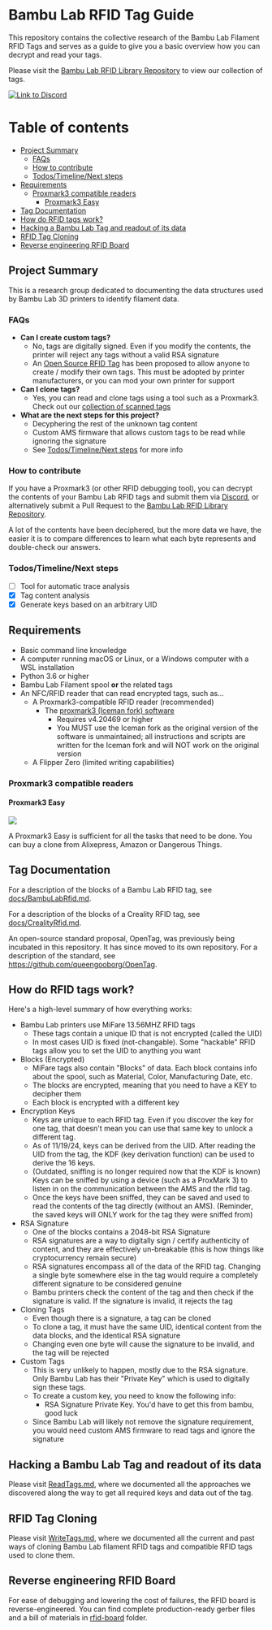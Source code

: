 # Bambu Lab RFID Tag Guide

This repository contains the collective research of the Bambu Lab Filament RFID Tags and serves as a guide to give you a basic overview how you can decrypt and read your tags.

Please visit the [Bambu Lab RFID Library Repository](https://github.com/queengooborg/Bambu-Lab-RFID-Library) to view our collection of tags.

[![Link to Discord](https://img.shields.io/badge/Discord-join_now-blue?style=flat-square&logo=discord&logoColor=white&label=Discord&color=blue)](https://discord.gg/zVfCVubwr7)

# Table of contents

<!-- prettier-ignore-start -->

<!--ts-->
   * [Project Summary](#project-summary)
      * [FAQs](#faqs)
      * [How to contribute](#how-to-contribute)
      * [Todos/Timeline/Next steps](#todostimelinenext-steps)
   * [Requirements](#requirements)
      * [Proxmark3 compatible readers](#proxmark3-compatible-readers)
         * [Proxmark3 Easy](#proxmark3-easy)
   * [Tag Documentation](#tag-documentation)
   * [How do RFID tags work?](#how-do-rfid-tags-work)
   * [Hacking a Bambu Lab Tag and readout of its data](#hacking-a-bambu-lab-tag-and-readout-of-its-data)
   * [RFID Tag Cloning](#rfid-tag-cloning)
   * [Reverse engineering RFID Board](#reverse-engineering-rfid-board)
<!--te-->

<!-- prettier-ignore-end -->

## Project Summary

This is a research group dedicated to documenting the data structures used by Bambu Lab 3D printers to identify filament data.

### FAQs

- **Can I create custom tags?**
  - No, tags are digitally signed. Even if you modify the contents, the printer will reject any tags without a valid RSA signature
  - An [Open Source RFID Tag](OpenSourceRfid.md) has been proposed to allow anyone to create / modify their own tags. This must be adopted by printer manufacturers, or you can mod your own printer for support
- **Can I clone tags?**
  - Yes, you can read and clone tags using a tool such as a Proxmark3. Check out our [collection of scanned tags](https://github.com/queengooborg/Bambu-Lab-RFID-Library)
- **What are the next steps for this project?**
  - Decyphering the rest of the unknown tag content
  - Custom AMS firmware that allows custom tags to be read while ignoring the signature
  - See [Todos/Timeline/Next steps](#todostimelinenext-steps) for more info

### How to contribute

If you have a Proxmark3 (or other RFID debugging tool), you can decrypt the contents of your Bambu Lab RFID tags and submit them via [Discord](https://discord.gg/zVfCVubwr7), or alternatively submit a Pull Request to the [Bambu Lab RFID Library Repository](https://github.com/queengooborg/Bambu-Lab-RFID-Library).

A lot of the contents have been deciphered, but the more data we have, the easier it is to compare differences to learn what each byte represents and double-check our answers.

### Todos/Timeline/Next steps

- [ ] Tool for automatic trace analysis
- [x] Tag content analysis
- [x] Generate keys based on an arbitrary UID

## Requirements

- Basic command line knowledge
- A computer running macOS or Linux, or a Windows computer with a WSL installation
- Python 3.6 or higher
- Bambu Lab Filament spool **or** the related tags
- An NFC/RFID reader that can read encrypted tags, such as...
  - A Proxmark3-compatible RFID reader (recommended)
    - The [proxmark3 (Iceman fork) software](https://github.com/RfidResearchGroup/proxmark3)
      - Requires v4.20469 or higher
      - You MUST use the Iceman fork as the original version of the software is unmaintained; all instructions and scripts are written for the Iceman fork and will NOT work on the original version
  - A Flipper Zero (limited writing capabilities)

### Proxmark3 compatible readers

#### Proxmark3 Easy

![](images/Proxmark3_easy.png)

A Proxmark3 Easy is sufficient for all the tasks that need to be done. You can buy a clone from Alixepress, Amazon or Dangerous Things.

## Tag Documentation

For a description of the blocks of a Bambu Lab RFID tag, see [docs/BambuLabRfid.md](./docs/BambuLabRfid.md).

For a description of the blocks of a Creality RFID tag, see [docs/CrealityRfid.md](./docs/CrealityRfid.md).

An open-source standard proposal, OpenTag, was previously being incubated in this repository. It has since moved to its own repository. For a description of the standard, see https://github.com/queengooborg/OpenTag.

## How do RFID tags work?

Here's a high-level summary of how everything works:

- Bambu Lab printers use MiFare 13.56MHZ RFID tags
  - These tags contain a unique ID that is not encrypted (called the UID)
  - In most cases UID is fixed (not-changable). Some "hackable" RFID tags allow you to set the UID to anything you want
- Blocks (Encrypted)
  - MiFare tags also contain "Blocks" of data. Each block contains info about the spool, such as Material, Color, Manufacturing Date, etc.
  - The blocks are encrypted, meaning that you need to have a KEY to decipher them
  - Each block is encrypted with a different key
- Encryption Keys
  - Keys are unique to each RFID tag. Even if you discover the key for one tag, that doesn't mean you can use that same key to unlock a different tag.
  - As of 11/19/24, keys can be derived from the UID. After reading the UID from the tag, the KDF (key derivation function) can be used to derive the 16 keys.
  - (Outdated, sniffing is no longer required now that the KDF is known) Keys can be sniffed by using a device (such as a ProxMark 3) to listen in on the communication between the AMS and the rfid tag.
  - Once the keys have been sniffed, they can be saved and used to read the contents of the tag directly (without an AMS). (Reminder, the saved keys will ONLY work for the tag they were sniffed from)
- RSA Signature
  - One of the blocks contains a 2048-bit RSA Signature
  - RSA signatures are a way to digitally sign / certify authenticity of content, and they are effectively un-breakable (this is how things like cryptocurrency remain secure)
  - RSA signatures encompass all of the data of the RFID tag. Changing a single byte somewhere else in the tag would require a completely different signature to be considered genuine
  - Bambu printers check the content of the tag and then check if the signature is valid. If the signature is invalid, it rejects the tag
- Cloning Tags
  - Even though there is a signature, a tag can be cloned
  - To clone a tag, it must have the same UID, identical content from the data blocks, and the identical RSA signature
  - Changing even one byte will cause the signature to be invalid, and the tag will be rejected
- Custom Tags
  - This is very unlikely to happen, mostly due to the RSA signature. Only Bambu Lab has their "Private Key" which is used to digitally sign these tags.
  - To create a custom key, you need to know the following info:
    - RSA Signature Private Key. You'd have to get this from bambu, good luck
  - Since Bambu Lab will likely not remove the signature requirement, you would need custom AMS firmware to read tags and ignore the signature

## Hacking a Bambu Lab Tag and readout of its data

Please visit [ReadTags.md](./docs/ReadTags.md), where we documented all the approaches we discovered along the way to get all required keys and data out of the tag.

## RFID Tag Cloning

Please visit [WriteTags.md](./docs/WriteTags.md), where we documented all the current and past ways of cloning Bambu Lab filament RFID tags and compatible RFID tags used to clone them.

## Reverse engineering RFID Board

For ease of debugging and lowering the cost of failures, the RFID board is reverse-engineered. You can find complete production-ready gerber files and a bill of materials in [rfid-board](./rfid-board) folder.

[^rfid-backdoor]: https://eprint.iacr.org/2024/1275.pdf
